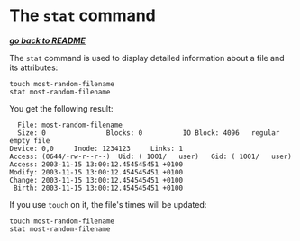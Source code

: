 # The `stat` command

[***go back to README***](/README.md)

The `stat` command is used to display detailed information about a file and its
attributes:

    touch most-random-filename
    stat most-random-filename

You get the following result:

      File: most-random-filename
      Size: 0               Blocks: 0          IO Block: 4096   regular empty file
    Device: 0,0     Inode: 1234123     Links: 1
    Access: (0644/-rw-r--r--)  Uid: ( 1001/   user)   Gid: ( 1001/   user)
    Access: 2003-11-15 13:00:12.454545451 +0100
    Modify: 2003-11-15 13:00:12.454545451 +0100
    Change: 2003-11-15 13:00:12.454545451 +0100
     Birth: 2003-11-15 13:00:12.454545451 +0100

If you use `touch` on it, the file's times will be updated:

    touch most-random-filename
    stat most-random-filename
